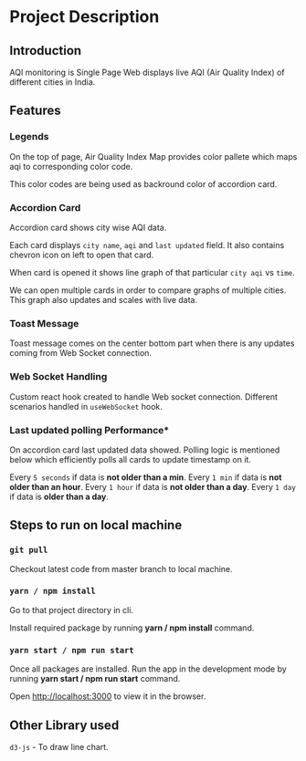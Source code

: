 # Project Description

## Introduction

AQI monitoring is Single Page Web displays live AQI (Air Quality Index) of different cities in India.

## Features

### Legends

On the  top of page, Air Quality Index Map provides color pallete which maps aqi to corresponding color code. 

This color codes are being used as backround color of accordion card.

### Accordion Card

Accordion card shows city wise AQI data.

Each card displays `city name`, `aqi` and `last updated` field. It also contains chevron icon on left to open that card.

When card is opened it shows line graph of that particular `city aqi` vs `time`.

We can open multiple cards in order to compare graphs of multiple cities. This graph also updates and scales with live data.

### Toast Message

Toast message comes on the center bottom part when there is any updates coming from Web Socket connection. 

### Web Socket Handling

Custom react hook created to handle Web socket connection. Different scenarios handled in `useWebSocket` hook. 

### Last updated polling **Performance***

On accordion card last updated data showed. Polling logic is mentioned below which efficiently polls all cards to update timestamp on it. 

Every `5 seconds` if data is **not older than a min**.
Every `1 min` if data is **not older than an hour**.
Every `1 hour` if data is **not older than a day**.
Every `1 day` if data is **older than a day**.

## Steps to run on local machine

### `git pull`

Checkout latest code from master branch to local machine.

### `yarn / npm install`

Go to that project directory in cli.

Install required package by running **yarn / npm install** command. 

### `yarn start / npm run start`

Once all packages are installed. Run the app in the development mode by running **yarn start / npm run start** command.

Open [http://localhost:3000](http://localhost:3000) to view it in the browser.

## Other Library used

`d3-js` - To draw line chart.